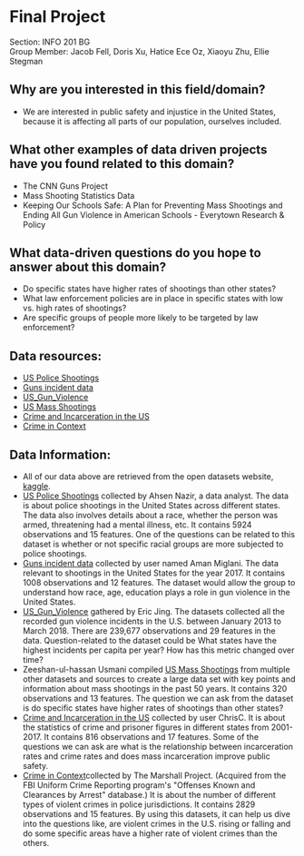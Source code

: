 # Final Project
Section: INFO 201 BG<br>
Group Member: Jacob Fell, Doris Xu, Hatice Ece Oz, Xiaoyu Zhu, Ellie Stegman

## Why are you interested in this field/domain?
- We are interested in public safety and injustice in the United States, because it is affecting all parts of our population, ourselves included.

## What other examples of data driven projects have you found related to this domain?
- The CNN Guns Project
- Mass Shooting Statistics Data
- Keeping Our Schools Safe: A Plan for Preventing Mass Shootings and Ending All Gun Violence in American Schools - Everytown Research & Policy

## What data-driven questions do you hope to answer about this domain?
- Do specific states have higher rates of shootings than other states?
- What law enforcement policies are in place in specific states with low vs. high rates of shootings?
- Are specific groups of people more likely to be targeted by law enforcement?

## Data resources:
- [US Police Shootings](https://www.kaggle.com/ahsen1330/us-police-shootings)
- [Guns incident data](https://www.kaggle.com/datatattle/guns-incident-data)
- [US_Gun_Violence](https://www.kaggle.com/ericking310/us-gun-violence)
- [US Mass Shootings](https://www.kaggle.com/zusmani/us-mass-shootings-last-50-years)
- [Crime and Incarceration in the US](https://www.kaggle.com/christophercorrea/prisoners-and-crime-in-united-states)
- [Crime in Context](https://www.kaggle.com/marshallproject/crime-rates)

## Data Information:
- All of our data above are retrieved from the open datasets website, [kaggle](https://www.kaggle.com/).
- [US Police Shootings](https://www.kaggle.com/ahsen1330/us-police-shootings) collected by Ahsen Nazir, a data analyst. The data is about police shootings in the United States across different states. The data also involves details about a race, whether the person was armed, threatening had a mental illness, etc. It contains 5924 observations and 15 features. One of the questions can be related to this dataset is whether or not specific racial groups are more subjected to police shootings.
- [Guns incident data](https://www.kaggle.com/datatattle/guns-incident-data) collected by user named Aman Miglani. The data relevant to shootings in the United States for the year 2017. It contains 1008 observations and 12 features. The dataset would allow the group to understand how race, age, education plays a role in gun violence in the United States. 
- [US_Gun_Violence](https://www.kaggle.com/ericking310/us-gun-violence) gathered by Eric Jing. The datasets collected all the recorded gun violence incidents in the U.S. between January 2013 to March 2018. There are 239,677 observations and 29 features in the data. Question-related to the dataset could be What states have the highest incidents per capita per year? How has this metric changed over time?
- Zeeshan-ul-hassan Usmani compiled [US Mass Shootings](https://www.kaggle.com/zusmani/us-mass-shootings-last-50-years) from multiple other datasets and sources to create a large data set with key points and information about mass shootings in the past 50 years. It contains 320 observations and 13 features. The question we can ask from the dataset is do specific states have higher rates of shootings than other states?
- [Crime and Incarceration in the US](https://www.kaggle.com/christophercorrea/prisoners-and-crime-in-united-states) collected by user ChrisC. It is about the statistics of crime and prisoner figures in different states from 2001-2017. It contains 816 observations and 17 features. Some of the questions we can ask are what is the relationship between incarceration rates and crime rates and does mass incarceration improve public safety.
- [Crime in Context](https://www.kaggle.com/marshallproject/crime-rates)collected by The Marshall Project. (Acquired from the FBI Uniform Crime Reporting program's "Offenses Known and Clearances by Arrest" database.)
It is about the number of different types of violent crimes in police jurisdictions. It contains 2829 observations and 15 features. By using this datasets, it can help us dive into the questions like, are violent crimes in the U.S. rising or falling and do some specific areas have a higher rate of violent crimes than the others. 
